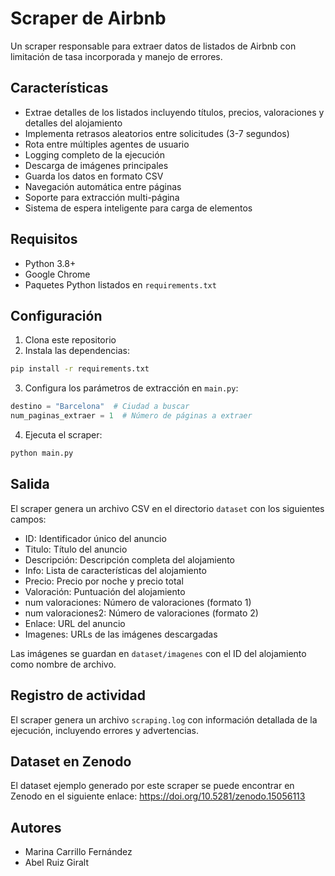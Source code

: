 # Scraper de Airbnb

Un scraper responsable para extraer datos de listados de Airbnb con limitación de tasa incorporada y manejo de errores.

## Características

- Extrae detalles de los listados incluyendo títulos, precios, valoraciones y detalles del alojamiento
- Implementa retrasos aleatorios entre solicitudes (3-7 segundos)
- Rota entre múltiples agentes de usuario
- Logging completo de la ejecución
- Descarga de imágenes principales
- Guarda los datos en formato CSV
- Navegación automática entre páginas
- Soporte para extracción multi-página
- Sistema de espera inteligente para carga de elementos

## Requisitos

- Python 3.8+
- Google Chrome
- Paquetes Python listados en `requirements.txt`

## Configuración

1. Clona este repositorio
2. Instala las dependencias:

```bash
pip install -r requirements.txt
```

3. Configura los parámetros de extracción en `main.py`:
```python
destino = "Barcelona"  # Ciudad a buscar
num_paginas_extraer = 1  # Número de páginas a extraer
```

4. Ejecuta el scraper:

```bash
python main.py
```

## Salida

El scraper genera un archivo CSV en el directorio `dataset` con los siguientes campos:

- ID: Identificador único del anuncio
- Titulo: Título del anuncio
- Descripción: Descripción completa del alojamiento
- Info: Lista de características del alojamiento
- Precio: Precio por noche y precio total
- Valoración: Puntuación del alojamiento
- num valoraciones: Número de valoraciones (formato 1)
- num valoraciones2: Número de valoraciones (formato 2)
- Enlace: URL del anuncio
- Imagenes: URLs de las imágenes descargadas

Las imágenes se guardan en `dataset/imagenes` con el ID del alojamiento como nombre de archivo.

## Registro de actividad

El scraper genera un archivo `scraping.log` con información detallada de la ejecución, incluyendo errores y advertencias.

## Dataset en Zenodo

El dataset ejemplo generado por este scraper se puede encontrar en Zenodo en el siguiente enlace:
https://doi.org/10.5281/zenodo.15056113

## Autores

- Marina Carrillo Fernández
- Abel Ruiz Giralt
